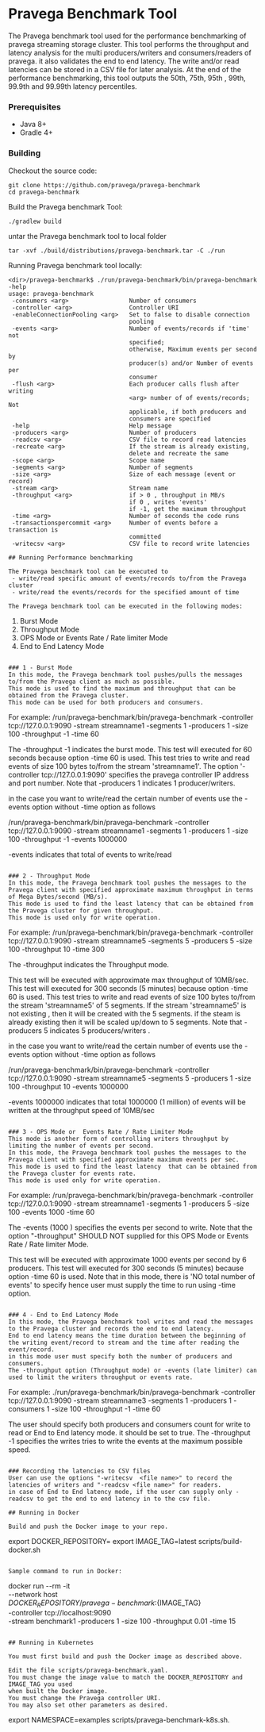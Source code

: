 <!--
Copyright (c) 2017 Dell Inc., or its subsidiaries. All Rights Reserved.

Licensed under the Apache License, Version 2.0 (the "License");
you may not use this file except in compliance with the License.
You may obtain a copy of the License at

    http://www.apache.org/licenses/LICENSE-2.0
-->

# Pravega Benchmark Tool

The Pravega benchmark tool used for the performance benchmarking of pravega streaming storage cluster.
This tool performs the throughput and latency analysis for the multi producers/writers and consumers/readers of pravega.
it also validates the end to end latency. The write and/or read latencies can be stored in a CSV file for later analysis.
At the end of the performance benchmarking, this tool outputs the 50th, 75th, 95th , 99th, 99.9th and 99.99th latency percentiles.


### Prerequisites

- Java 8+
- Gradle 4+

### Building

Checkout the source code:

```
git clone https://github.com/pravega/pravega-benchmark
cd pravega-benchmark
```

Build the Pravega benchmark Tool:

```
./gradlew build
```

untar the Pravega benchmark tool to local folder

```
tar -xvf ./build/distributions/pravega-benchmark.tar -C ./run
```

Running Pravega benchmark tool locally:

```
<dir>/pravega-benchmark$ ./run/pravega-benchmark/bin/pravega-benchmark  -help
usage: pravega-benchmark
 -consumers <arg>                 Number of consumers
 -controller <arg>                Controller URI
 -enableConnectionPooling <arg>   Set to false to disable connection
                                  pooling
 -events <arg>                    Number of events/records if 'time' not
                                  specified;
                                  otherwise, Maximum events per second by
                                  producer(s) and/or Number of events per
                                  consumer
 -flush <arg>                     Each producer calls flush after writing
                                  <arg> number of of events/records; Not
                                  applicable, if both producers and
                                  consumers are specified
 -help                            Help message
 -producers <arg>                 Number of producers
 -readcsv <arg>                   CSV file to record read latencies
 -recreate <arg>                  If the stream is already existing,
                                  delete and recreate the same
 -scope <arg>                     Scope name
 -segments <arg>                  Number of segments
 -size <arg>                      Size of each message (event or record)
 -stream <arg>                    Stream name
 -throughput <arg>                if > 0 , throughput in MB/s
                                  if 0 , writes 'events'
                                  if -1, get the maximum throughput
 -time <arg>                      Number of seconds the code runs
 -transactionspercommit <arg>     Number of events before a transaction is
                                  committed
 -writecsv <arg>                  CSV file to record write latencies

## Running Performance benchmarking

The Pravega benchmark tool can be executed to
 - write/read specific amount of events/records to/from the Pravega cluster
 - write/read the events/records for the specified amount of time

The Pravega benchmark tool can be executed in the following modes:
```
1. Burst Mode
2. Throughput Mode
3. OPS Mode or  Events Rate / Rate limiter Mode
4. End to End Latency Mode
```

### 1 - Burst Mode
In this mode, the Pravega benchmark tool pushes/pulls the messages to/from the Pravega client as much as possible.
This mode is used to find the maximum and throughput that can be obtained from the Pravega cluster.
This mode can be used for both producers and consumers.

```
For example:
<pravega benchmark directory>/run/pravega-benchmark/bin/pravega-benchmark  -controller tcp://127.0.0.1:9090  -stream streamname1  -segments 1  -producers 1  -size 100   -throughput -1   -time 60

The -throughput -1  indicates the burst mode.
This test will executed for 60 seconds because option -time 60 is used.
This test tries to write and read events of size 100 bytes to/from the stream 'streamname1'.
The option '-controller tcp://127.0.0.1:9090' specifies the pravega controller IP address and port number.
Note that -producers 1 indicates 1 producer/writers.

in the case you want to write/read the certain number of events use the -events option without -time option as follows

<pravega benchmark directory>/run/pravega-benchmark/bin/pravega-benchmark  -controller tcp://127.0.0.1:9090  -stream streamname1  -segments 1  -producers 1  -size 100   -throughput -1   -events 1000000

-events <number> indicates that total <number> of events to write/read
```

### 2 - Throughput Mode
In this mode, the Pravega benchmark tool pushes the messages to the Pravega client with specified approximate maximum throughput in terms of Mega Bytes/second (MB/s).
This mode is used to find the least latency that can be obtained from the Pravega cluster for given throughput.
This mode is used only for write operation.

```
For example:
<pravega benchmark directory>/run/pravega-benchmark/bin/pravega-benchmark  -controller tcp://127.0.0.1:9090  -stream streamname5  -segments 5  -producers 5   -size 100   -throughput 10   -time 300

The -throughput <positive number>  indicates the Throughput mode.

This test will be executed with approximate max throughput of 10MB/sec.
This test will executed for 300 seconds (5 minutes) because option -time 60 is used.
This test tries to write and read events of size 100 bytes to/from the stream 'streamname5' of 5 segments.
If the stream 'streamname5' is not existing , then it will be created with the 5 segments.
if the steam is already existing then it will be scaled up/down to 5 segments.
Note that -producers 5 indicates 5 producers/writers .

in the case you want to write/read the certain number of events use the -events option without -time option as follows

<pravega benchmark directory>/run/pravega-benchmark/bin/pravega-benchmark  -controller tcp://127.0.0.1:9090  -stream streamname5  -segments 5  -producers 1  -size 100   -throughput 10   -events 1000000

-events 1000000 indicates that total 1000000 (1 million) of events will be written at the throughput speed of 10MB/sec
```

### 3 - OPS Mode or  Events Rate / Rate Limiter Mode
This mode is another form of controlling writers throughput by limiting the number of events per second.
In this mode, the Pravega benchmark tool pushes the messages to the Pravega client with specified approximate maximum events per sec.
This mode is used to find the least latency  that can be obtained from the Pravega cluster for events rate.
This mode is used only for write operation.

```
For example:
<pravega benchmark directory>/run/pravega-benchmark/bin/pravega-benchmark  -controller tcp://127.0.0.1:9090  -stream streamname1  -segments 1  -producers 5  -size 100  -events 1000   -time 60

The -events <event numbers>  (1000 ) specifies the events per second to write.
Note that the option "-throughput"  SHOULD NOT supplied for this OPS Mode or  Events Rate / Rate limiter Mode.

This test will be executed with approximate 1000 events per second by 6 producers.
This test will executed for 300 seconds (5 minutes) because option -time 60 is used.
Note that in this mode, there is 'NO total number of events' to specify hence user must supply the time to run using -time option.
```

### 4 - End to End Latency Mode
In this mode, the Pravega benchmark tool writes and read the messages to the Pravega cluster and records the end to end latency.
End to end latency means the time duration between the beginning of the writing event/record to stream and the time after reading the event/record.
in this mode user must specify both the number of producers and consumers.
The -throughput option (Throughput mode) or -events (late limiter) can used to limit the writers throughput or events rate.

```
For example:
<pravega benchmark directory>./run/pravega-benchmark/bin/pravega-benchmark  -controller tcp://127.0.0.1:9090  -stream streamname3  -segments 1  -producers 1 -consumers 1  -size 100  -throughput -1   -time 60

The user should specify both producers and consumers count  for write to read or End to End latency mode. it should be set to true.
The -throughput -1 specifies the writes tries to write the events at the maximum possible speed.
```

### Recording the latencies to CSV files
User can use the options "-writecsv  <file name>" to record the latencies of writers and "-readcsv <file name>" for readers.
in case of End to End latency mode, if the user can supply only -readcsv to get the end to end latency in to the csv file.

## Running in Docker

Build and push the Docker image to your repo.
```
export DOCKER_REPOSITORY=<your Docker user name>
export IMAGE_TAG=latest
scripts/build-docker.sh
```

Sample command to run in Docker:
```
docker run --rm -it \
--network host \
${DOCKER_REPOSITORY}/pravega-benchmark:${IMAGE_TAG} \
-controller tcp://localhost:9090 \
-stream benchmark1 -producers 1 -size 100 -throughput 0.01 -time 15
```

## Running in Kubernetes

You must first build and push the Docker image as described above.

Edit the file scripts/pravega-benchmark.yaml.
You must change the image value to match the DOCKER_REPOSITORY and IMAGE_TAG you used
when built the Docker image.
You must change the Pravega controller URI.
You may also set other parameters as desired.

```
export NAMESPACE=examples
scripts/pravega-benchmark-k8s.sh.
```
